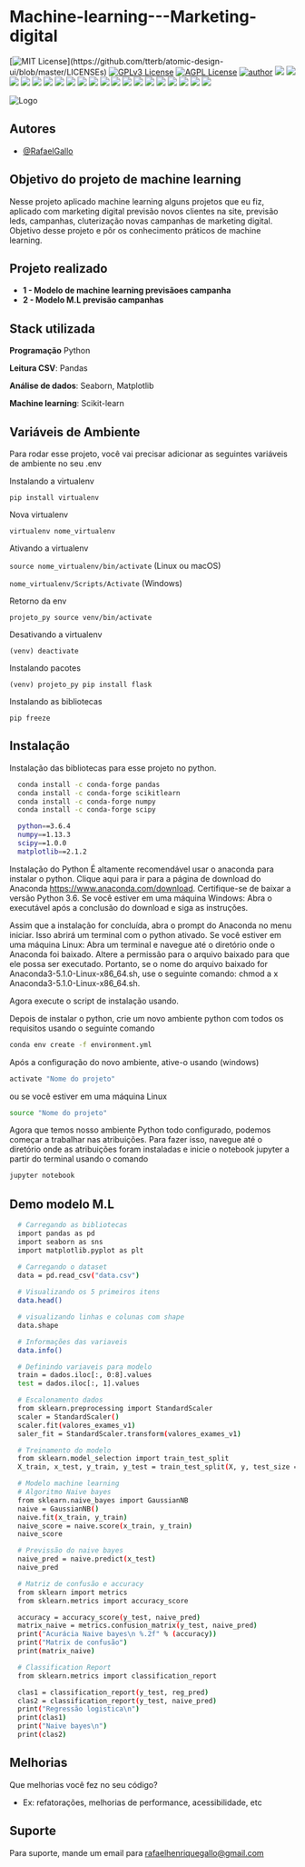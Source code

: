 
# Machine-learning---Marketing-digital


[![MIT License](https://img.shields.io/apm/l/atomic-design-ui.svg?)](https://github.com/tterb/atomic-design-ui/blob/master/LICENSEs)
[![GPLv3 License](https://img.shields.io/badge/License-GPL%20v3-yellow.svg)](https://opensource.org/licenses/)
[![AGPL License](https://img.shields.io/badge/license-AGPL-blue.svg)](http://www.gnu.org/licenses/agpl-3.0)
[![author](https://img.shields.io/badge/author-RafaelGallo-red.svg)](https://github.com/RafaelGallo?tab=repositories) 
[![](https://img.shields.io/badge/python-3.7+-blue.svg)](https://www.python.org/downloads/release/python-374/) 
[![](https://img.shields.io/badge/R-3.6.0-red.svg)](https://www.r-project.org/)
[![](https://img.shields.io/badge/ggplot2-white.svg)](https://ggplot2.tidyverse.org/)
[![](https://img.shields.io/badge/dplyr-blue.svg)](https://dplyr.tidyverse.org/)
[![](https://img.shields.io/badge/readr-green.svg)](https://readr.tidyverse.org/)
[![](https://img.shields.io/badge/ggvis-black.svg)](https://ggvis.tidyverse.org/)
[![](https://img.shields.io/badge/Shiny-red.svg)](https://shiny.tidyverse.org/)
[![](https://img.shields.io/badge/plotly-green.svg)](https://plotly.com/)
[![](https://img.shields.io/badge/XGBoost-red.svg)](https://xgboost.readthedocs.io/en/stable/#)
[![](https://img.shields.io/badge/Tensorflow-orange.svg)](https://powerbi.microsoft.com/pt-br/)
[![](https://img.shields.io/badge/Keras-red.svg)](https://powerbi.microsoft.com/pt-br/)
[![](https://img.shields.io/badge/CUDA-gree.svg)](https://powerbi.microsoft.com/pt-br/)
[![](https://img.shields.io/badge/Caret-orange.svg)](https://caret.tidyverse.org/)
[![](https://img.shields.io/badge/Pandas-blue.svg)](https://pandas.pydata.org/) 
[![](https://img.shields.io/badge/Matplotlib-blue.svg)](https://matplotlib.org/)
[![](https://img.shields.io/badge/Seaborn-green.svg)](https://seaborn.pydata.org/)
[![](https://img.shields.io/badge/Matplotlib-orange.svg)](https://scikit-learn.org/stable/) 
[![](https://img.shields.io/badge/Scikit_Learn-green.svg)](https://scikit-learn.org/stable/)
[![](https://img.shields.io/badge/Numpy-white.svg)](https://numpy.org/)
[![](https://img.shields.io/badge/PowerBI-red.svg)](https://powerbi.microsoft.com/pt-br/)

![Logo](https://image.freepik.com/vetores-gratis/conceito-de-processamento-de-dados-grandes-sala-de-servidores-acesso-ao-token-de-tecnologia-blockchain_39422-812.jpg)


## Autores

- [@RafaelGallo](https://www.github.com/rafaelgallo)


## Objetivo do projeto de machine learning

Nesse projeto aplicado machine learning alguns projetos que eu fiz, aplicado com marketing digital previsão novos clientes na site, previsão leds, campanhas, cluterização novas campanhas de marketing digital.
Objetivo desse projeto e pôr os conhecimento práticos de machine learning. 

## Projeto realizado
- **1 - Modelo de machine learning previsãoes campanha**
- **2 - Modelo M.L previsão campanhas**


## Stack utilizada

**Programação** Python

**Leitura CSV**: Pandas

**Análise de dados**: Seaborn, Matplotlib

**Machine learning**: Scikit-learn





## Variáveis de Ambiente

Para rodar esse projeto, você vai precisar adicionar as seguintes variáveis de ambiente no seu .env

Instalando a virtualenv

`pip install virtualenv`

Nova virtualenv

`virtualenv nome_virtualenv`

Ativando a virtualenv

`source nome_virtualenv/bin/activate` (Linux ou macOS)

`nome_virtualenv/Scripts/Activate` (Windows)

Retorno da env

`projeto_py source venv/bin/activate` 

Desativando a virtualenv

`(venv) deactivate` 

Instalando pacotes

`(venv) projeto_py pip install flask`

Instalando as bibliotecas

`pip freeze`


## Instalação

Instalação das bibliotecas para esse projeto no python.

```bash
  conda install -c conda-forge pandas 
  conda install -c conda-forge scikitlearn
  conda install -c conda-forge numpy
  conda install -c conda-forge scipy

  python==3.6.4
  numpy==1.13.3
  scipy==1.0.0
  matplotlib==2.1.2
```
Instalação do Python É altamente recomendável usar o anaconda para instalar o python. Clique aqui para ir para a página de download do Anaconda https://www.anaconda.com/download. Certifique-se de baixar a versão Python 3.6. Se você estiver em uma máquina Windows: Abra o executável após a conclusão do download e siga as instruções. 

Assim que a instalação for concluída, abra o prompt do Anaconda no menu iniciar. Isso abrirá um terminal com o python ativado. Se você estiver em uma máquina Linux: Abra um terminal e navegue até o diretório onde o Anaconda foi baixado. 
Altere a permissão para o arquivo baixado para que ele possa ser executado. Portanto, se o nome do arquivo baixado for Anaconda3-5.1.0-Linux-x86_64.sh, use o seguinte comando: chmod a x Anaconda3-5.1.0-Linux-x86_64.sh.

Agora execute o script de instalação usando.


Depois de instalar o python, crie um novo ambiente python com todos os requisitos usando o seguinte comando

```bash
conda env create -f environment.yml
```
Após a configuração do novo ambiente, ative-o usando (windows)
```bash
activate "Nome do projeto"
```
ou se você estiver em uma máquina Linux
```bash
source "Nome do projeto" 
```
Agora que temos nosso ambiente Python todo configurado, podemos começar a trabalhar nas atribuições. Para fazer isso, navegue até o diretório onde as atribuições foram instaladas e inicie o notebook jupyter a partir do terminal usando o comando
```bash
jupyter notebook
```
    
## Demo modelo M.L

```bash
  # Carregando as bibliotecas 
  import pandas as pd
  import seaborn as sns
  import matplotlib.pyplot as plt

  # Carregando o dataset
  data = pd.read_csv("data.csv")
  
  # Visualizando os 5 primeiros itens
  data.head()

  # visualizando linhas e colunas com shape
  data.shape

  # Informações das variaveis
  data.info()

  # Definindo variaveis para modelo
  train = dados.iloc[:, 0:8].values
  test = dados.iloc[:, 1].values

  # Escalonamento dados
  from sklearn.preprocessing import StandardScaler
  scaler = StandardScaler()
  scaler.fit(valores_exames_v1)
  saler_fit = StandardScaler.transform(valores_exames_v1)

  # Treinamento do modelo
  from sklearn.model_selection import train_test_split
  X_train, x_test, y_train, y_test = train_test_split(X, y, test_size = 0.2)

  # Modelo machine learning
  # Algoritmo Naive bayes
  from sklearn.naive_bayes import GaussianNB
  naive = GaussianNB()
  naive.fit(x_train, y_train)
  naive_score = naive.score(x_train, y_train)
  naive_score

  # Previssão do naive bayes
  naive_pred = naive.predict(x_test)
  naive_pred

  # Matriz de confusão e accuracy
  from sklearn import metrics
  from sklearn.metrics import accuracy_score

  accuracy = accuracy_score(y_test, naive_pred)
  matrix_naive = metrics.confusion_matrix(y_test, naive_pred)
  print("Acurácia Naive bayes\n %.2f" % (accuracy))
  print("Matrix de confusão")
  print(matrix_naive)

  # Classification Report 
  from sklearn.metrics import classification_report

  clas1 = classification_report(y_test, reg_pred)
  clas2 = classification_report(y_test, naive_pred)
  print("Regressão logistica\n")
  print(clas1)
  print("Naive bayes\n")
  print(clas2)


```


## Melhorias

Que melhorias você fez no seu código? 
- Ex: refatorações, melhorias de performance, acessibilidade, etc


## Suporte

Para suporte, mande um email para rafaelhenriquegallo@gmail.com

